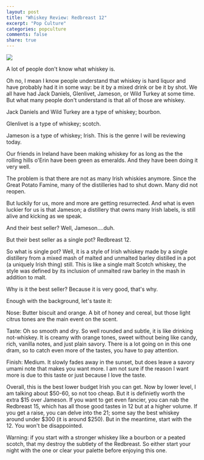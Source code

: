 ```yaml
---
layout: post
title: "Whiskey Review: Redbreast 12"
excerpt: "Pop Culture"
categories: popculture
comments: false
share: true
---
```


![](https://media.nicks.com.au/media/catalog/product/cache/1/image/9df78eab33525d08d6e5fb8d27136e95/R/e/Redbreast-12YO-Irish-Whiskey.jpg)



A lot of people don't know what whiskey is.


Oh no, I mean I know people understand that whiskey is hard liquor and have probably had it in some way: be it by a mixed drink or be it by shot. We all have had Jack Daniels, Glenlivet, Jameson, or Wild Turkey at some time. But what many people don't understand is that all of those are whiskey.


Jack Daniels and Wild Turkey are a type of whiskey; bourbon.

Glenlivet is a type of whiskey; scotch.


Jameson is a type of whiskey; Irish. This is the genre I will be reviewing today.


Our friends in Ireland have been making whiskey for as long as the the rolling hills o'Erin have been green as emeralds. And they have been doing it very well. 

The problem is that there are not as many Irish whiskies anymore. Since the Great Potato Famine, many of the distilleries had to shut down. Many did not reopen. 

But luckily for us, more and more are getting resurrected. And what is even luckier for us is that Jameson; a distillery that owns many Irish labels, is still alive and kicking as we speak.


And their best seller? Well, Jameson....duh.

But their best seller as a single pot? Redbreast 12.


So what is single pot? Well, it is a style of Irish whiskey made by a single distillery from a mixed mash of malted and unmalted barley distilled in a pot (a uniquely Irish thing) still. This is like a single malt Scotch whiskey, the style was defined by its inclusion of unmalted raw barley in the mash in addition to malt.


Why is it the best seller? Because it is very good, that's why. 


Enough with the background, let's taste it:








Nose: Butter biscuit and orange. A bit of honey and cereal, but those light citrus tones are the main event on the scent.





Taste: Oh so smooth and dry. So well rounded and subtle, it is like drinking not-whiskey. It is creamy with orange tones, sweet without being like candy, rich, vanilla notes, and just plain savory. There is a lot going on in this one dram, so to catch even more of the tastes, you have to pay attention.



Finish: Medium. It slowly fades away in the sunset, but does leave a savory umami note that makes you want more. I am not sure if the reason I want more is due to this taste or just because I love the taste.




Overall, this is the best lower budget Irish you can get. Now by lower level, I am talking about $50-60, so not too cheap. But it is definietly worth the extra $15 over Jameson. If you want to get even fancier, you can nab the Redbreast 15, which has all those good tastes in 12 but at a higher volume. If you get a raise, you can delve into the 21; some say the best whiskey around under $300 (it is around $250). But in the meantime, start with the 12. You won't be disappointed.


Warning: if you start with a stronger whiskey like a bourbon or a peated scotch, that my destroy the subtlety of the Redbreast. So either start your night with the one or clear your palette before enjoying this one.








